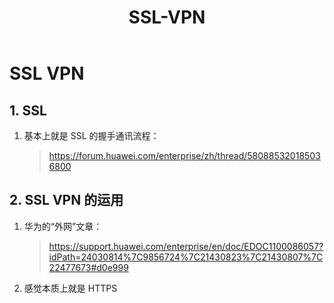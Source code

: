 ﻿---
title: SSL-VPN
updated: 2024-01-04 20:24:53
---

# SSL VPN

## 1. SSL

1. 基本上就是 SSL 的握手通讯流程：

    > https://forum.huawei.com/enterprise/zh/thread/580885320185036800

## 2. SSL VPN 的运用

1. 华为的“外网”文章：

    > https://support.huawei.com/enterprise/en/doc/EDOC1100086057?idPath=24030814%7C9856724%7C21430823%7C21430807%7C22477673#d0e999

2. 感觉本质上就是 HTTPS
